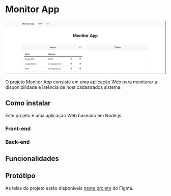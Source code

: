 # Monitor App

![Tela inicial do Monitor App](./screenshots/main.png)

O projeto Monitor App consiste em uma aplicação Web para monitorar a disponibilidade e latência de host cadastrados sistema.

## Como instalar

Este projeto é uma aplicação Web baseado em Node.js.

### Front-end

### Back-end

## Funcionalidades

## Protótipo

As telas do projeto estão disponíveis [neste projeto](https://figma.com/file/3rWtag6oLh0amk2wS0XQH1/monitor-app) do Figma.
